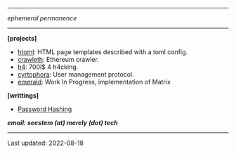 
---

*ephemeral permanence*

---

__[projects]__

- [htoml](./projects/htoml.html): HTML page templates described with a toml config.
- [crawleth](./projects/crawleth.html): Ethereum crawler.
- [h4](./projects/h4.html): 700l$ 4 h4cking.
- [cyrtophora](./projects/cyrtophora.html): User management protocol.
- [emerald](./projects/emerald.html): Work In Progress, implementation of Matrix

__[writtings]__

- [Password Hashing](./writings/password-hashing.html)

*__email:  seestem (at) merely (dot) tech__*

---
Last updated: 2022-08-18
